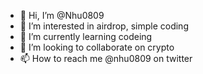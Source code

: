 - 👋 Hi, I’m @Nhu0809
- 👀 I’m interested in airdrop, simple coding 
- 🌱 I’m currently learning codeing
- 💞️ I’m looking to collaborate on crypto
- 📫 How to reach me @nhu0809 on twitter

<!---
Nhu0809/Nhu0809 is a ✨ special ✨ repository because its `README.md` (this file) appears on your GitHub profile.
You can click the Preview link to take a look at your changes.
--->
